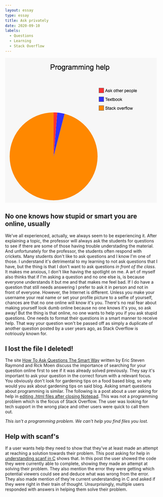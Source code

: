 ```yaml
---
layout: essay
type: essay
title: Ask privately
date: 2020-09-10
labels:
  - Questions
  - Learning
  - Stack Overflow
---
```


<img class="ui large left spaced image" src="../images/piechart.jpg">

## No one knows how stupid or smart you are online, usually

We've all experienced, actually, we always seem to be experiencing it. After explaining a topic, the professor will always ask the students for questions to see if there are some of those having trouble understading the material. And unfortunately for the professor, the students often respond with crickets. Many students don't like to ask questions and I know I'm one of those. I understand it's detrimental to my learning to not ask questions that I have, but the thing is that I don't want to ask questions *in front of the class*. It makes me anxious, I don't like having the spotlight on me. A art of myself also thinks that if I'm asking a question and no one else is, is because everyone understands it but me and that makes me feel bad. If I do have a question that still needs answering I prefer to ask it in person and not in front of everyone. However, the Internet is different. Unless you make your username your real name or set your profile picture to a selfie of yourself, chances are that no one online will know it's you. There's no real fear about making yourself look dumb online because no one knows it's you, so ask away! But the thing is that online, no one wants to help you if you ask stupid questions. One needs to format their questions in a smart manner to receive help. That way your question won't be passed off as simply a duplicate of another question posted by a user years ago, as Stack Overflow is notriously known for. 

## I lost the file I deleted!

The site [How To Ask Questions The Smart Way](http://www.catb.org/esr/faqs/smart-questions.html) written by Eric Steven Raymond and Rick Moen discuss the importance of searching for your question online first to see if it was already solved previously. They say it's important to ask your question in the correct forum with a relevant focus. You obviously don't look for gardening tips on a food based blog, so why would you ask about gardening tips on said blog. Asking smart questions about programming is similar. The following is a post about a user asking for help in [editing .html files after closing Notepad](https://stackoverflow.com/questions/54536996/how-to-edit-a-html-files-after-closing-notepad). This was not a programming problem which is the focus of Stack Overflow. The user was looking for tech support in the wrong place and other users were quick to call them out.

*This isn't a programming problem. We can't help you find files you lost.*

## Help with scanf's

If a user wants help they need to show that they've at least made an attempt at reaching a solution towards their problem. This post asking for help in [understanding scanf in C](https://stackoverflow.com/questions/17500374/understanding-scanf-in-c) shows that. In this post the user showed the code they were currently able to complete, showing they made an attempt at solving their problem. They also mention the error they were getting which potential viewers could see and deduce what was wrong from the error. They also made mention of they're current understanding in C and asked if they were right in their train of thought. Unsurprisingly, multiple users responded with answers in helping them solve their problem. 
